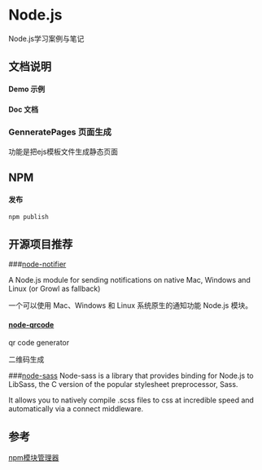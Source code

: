 # Node.js

Node.js学习案例与笔记

## 文档说明

#### Demo 示例

#### Doc  文档

### GenneratePages 页面生成

功能是把ejs模板文件生成静态页面



## NPM

#### 发布

```shell
npm publish
```

## 开源项目推荐



###[node-notifier](https://github.com/mikaelbr/node-notifier)

A Node.js module for sending notifications on native Mac, Windows and Linux (or Growl as fallback)

一个可以使用 Mac、Windows 和 Linux 系统原生的通知功能 Node.js 模块。



#### [node-qrcode](https://github.com/soldair/node-qrcode)

qr code generator

二维码生成




###[node-sass](https://github.com/sass/node-sass)
Node-sass is a library that provides binding for Node.js to LibSass, the C version of the popular stylesheet preprocessor, Sass.

It allows you to natively compile .scss files to css at incredible speed and automatically via a connect middleware.


## 参考

[npm模块管理器](http://javascript.ruanyifeng.com/nodejs/npm.html#toc0)